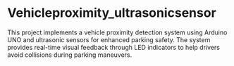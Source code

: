 # Vehicleproximity_ultrasonicsensor
This project implements a vehicle proximity detection system using Arduino UNO and ultrasonic sensors for enhanced parking safety. The system provides real-time visual feedback through LED indicators to help drivers avoid collisions during parking maneuvers.
